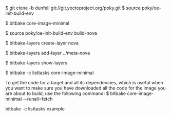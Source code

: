 $ git clone -b dunfell git://git.yoctoproject.org/poky.git
$ source poky/oe-init-build-env

$ bitbake core-image-minimal

$ source poky/oe-init-build-env build-nova

$ bitbake-layers create-layer nova

$ bitbake-layers add-layer ../meta-nova

$ bitbake-layers show-layers

$ bitbake -c listtasks core-image-minimal


To get the code for a target and all its dependencies, which is useful when you want to
make sure you have downloaded all the code for the image you are about to build, use the
following command:
$ bitbake core-image-minimal --runall=fetch

bitbake -c listtasks example









